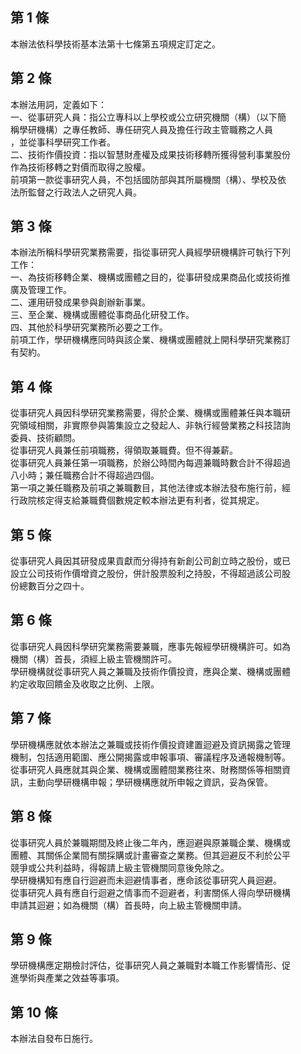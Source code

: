 第 1 條
-------
本辦法依科學技術基本法第十七條第五項規定訂定之。

第 2 條
-------
本辦法用詞，定義如下：  
一、從事研究人員：指公立專科以上學校或公立研究機關（構）（以下簡  
    稱學研機構）之專任教師、專任研究人員及擔任行政主管職務之人員  
    ，並從事科學研究工作者。  
二、技術作價投資：指以智慧財產權及成果技術移轉所獲得營利事業股份  
    作為技術移轉之對價而取得之股權。  
前項第一款從事研究人員，不包括國防部與其所屬機關（構）、學校及依  
法所監督之行政法人之研究人員。

第 3 條
-------
本辦法所稱科學研究業務需要，指從事研究人員經學研機構許可執行下列  
工作：  
一、為技術移轉企業、機構或團體之目的，從事研發成果商品化或技術推  
    廣及管理工作。  
二、運用研發成果參與創辦新事業。  
三、至企業、機構或團體從事商品化研發工作。  
四、其他於科學研究業務所必要之工作。  
前項工作，學研機構應同時與該企業、機構或團體就上開科學研究業務訂  
有契約。

第 4 條
-------
從事研究人員因科學研究業務需要，得於企業、機構或團體兼任與本職研  
究領域相關，非實際參與籌集設立之發起人、非執行經營業務之科技諮詢  
委員、技術顧問。  
從事研究人員兼任前項職務，得領取兼職費。但不得兼薪。  
從事研究人員兼任第一項職務，於辦公時間內每週兼職時數合計不得超過  
八小時；兼任職務合計不得超過四個。  
第一項之兼任職務及前項之兼職數目，其他法律或本辦法發布施行前，經  
行政院核定得支給兼職費個數規定較本辦法更有利者，從其規定。

第 5 條
-------
從事研究人員因其研發成果貢獻而分得持有新創公司創立時之股份，或已  
設立公司技術作價增資之股份，併計股票股利之持股，不得超過該公司股  
份總數百分之四十。

第 6 條
-------
從事研究人員因科學研究業務需要兼職，應事先報經學研機構許可。如為  
機關（構）首長，須經上級主管機關許可。  
學研機構就從事研究人員之兼職及技術作價投資，應與企業、機構或團體  
約定收取回饋金及收取之比例、上限。

第 7 條
-------
學研機構應就依本辦法之兼職或技術作價投資建置迴避及資訊揭露之管理  
機制，包括適用範圍、應公開揭露或申報事項、審議程序及通報機制等。  
從事研究人員應就其與企業、機構或團體間業務往來、財務關係等相關資  
訊，主動向學研機構申報；學研機構應就所申報之資訊，妥為保管。

第 8 條
-------
從事研究人員於兼職期間及終止後二年內，應迴避與原兼職企業、機構或  
團體、其關係企業間有關採購或計畫審查之業務。但其迴避反不利於公平  
競爭或公共利益時，得報請上級主管機關同意後免除之。  
學研機構知有應自行迴避而未迴避情事者，應命該從事研究人員迴避。  
從事研究人員有應自行迴避之情事而不迴避者，利害關係人得向學研機構  
申請其迴避；如為機關（構）首長時，向上級主管機關申請。

第 9 條
-------
學研機構應定期檢討評估，從事研究人員之兼職對本職工作影響情形、促  
進學術與產業之效益等事項。

第 10 條
--------
本辦法自發布日施行。

